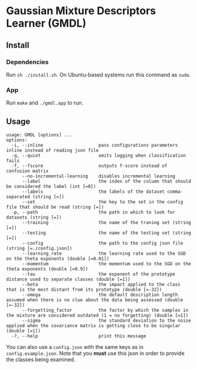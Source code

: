 # Gaussian Mixture Descriptors Learner (GMDL)

## Install

### Dependencies

Run `sh ./install.sh`. On Ubuntu-based systems run this command as `sudo`.

### App

Run `make` and `./gmdl.app` to run.

## Usage

```
usage: GMDL [options] ... 
options:
  -i, --inline                     pass configurations parameters inline instead of reading json file
  -q, --quiet                      omits logging when classification fails
  -f, --fscore                     outputs f-score instead of confusion matrix
      --no-incremental-learning    disables incremental learning
      --label                      the index of the column that should be considered the label (int [=0])
      --labels                     the labels of the dataset comma-separated (string [=])
      --set                        the key to the set in the config file that should be read (string [=])
  -p, --path                       the path in which to look for datasets (string [=])
      --training                   the name of the traning set (string [=])
      --testing                    the name of the testing set (string [=])
      --config                     the path to the config json file (string [=./config.json])
      --learning_rate              the learning rate used to the SGD on the theta exponents (double [=0.01])
      --momentum                   the momentum used to the SGD on the theta exponents (double [=0.9])
      --tau                        the exponent of the prototype distance used to separate classes (double [=1])
      --beta                       the impact applied to the class that is the most distant from its prototype (double [=-32])
      --omega                      the default description length assumed when there is no clue about the data being assessed (double [=-32])
      --forgetting_factor          the factor by which the samples in the mixture are considered outdated (1 = no forgetting) (double [=1])
      --sigma                      the standard deviation to the noise applied when the covariance matrix is getting close to be singular (double [=1])
  -?, --help                       print this message
```

You can also use a `config.json` with the same keys as in `config.example.json`. Note that you **must** use this json in order to provide the classes being examined.
